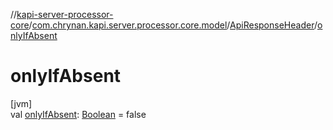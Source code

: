 //[kapi-server-processor-core](../../../index.md)/[com.chrynan.kapi.server.processor.core.model](../index.md)/[ApiResponseHeader](index.md)/[onlyIfAbsent](only-if-absent.md)

# onlyIfAbsent

[jvm]\
val [onlyIfAbsent](only-if-absent.md): [Boolean](https://kotlinlang.org/api/latest/jvm/stdlib/kotlin/-boolean/index.html) = false
